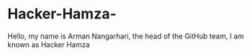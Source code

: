# Hacker-Hamza-
Hello, my name is Arman Nangarhari, the head of the GitHub team, I am known as Hacker Hamza
